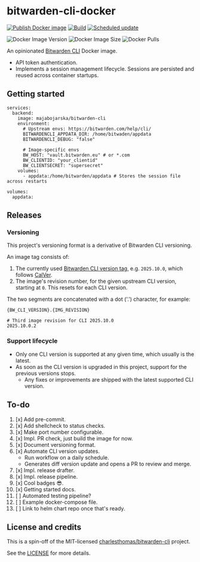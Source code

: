 # bitwarden-cli-docker

[![Publish Docker image](https://github.com/majabojarska/bitwarden-cli-docker/actions/workflows/release.yaml/badge.svg)](https://github.com/majabojarska/bitwarden-cli-docker/actions/workflows/release.yaml)
[![Build](https://github.com/majabojarska/bitwarden-cli-docker/actions/workflows/status.yaml/badge.svg)](https://github.com/majabojarska/bitwarden-cli-docker/actions/workflows/status.yaml)
[![Scheduled update](https://github.com/majabojarska/bitwarden-cli-docker/actions/workflows/update_cli.yaml/badge.svg)](https://github.com/majabojarska/bitwarden-cli-docker/actions/workflows/update_cli.yaml)

![Docker Image Version](https://img.shields.io/docker/v/majabojarska/bitwarden-cli)
![Docker Image Size](https://img.shields.io/docker/image-size/majabojarska/bitwarden-cli)
![Docker Pulls](https://img.shields.io/docker/pulls/majabojarska/bitwarden-cli)

An opinionated [Bitwarden CLI](https://bitwarden.com/help/cli/) Docker image.

- API token authentication.
- Implements a session management lifecycle. Sessions are persisted and reused
  across container startups.

## Getting started

```docker-compose
services:
  backend:
    image: majabojarska/bitwarden-cli
    environment:
      # Upstream envs: https://bitwarden.com/help/cli/
      BITWARDENCLI_APPDATA_DIR: /home/bitwaden/appdata
      BITWARDENCLI_DEBUG: "false"

      # Image-specific envs
      BW_HOST: "vault.bitwarden.eu" # or *.com
      BW_CLIENTID: "your_clientid"
      BW_CLIENTSECRET: "supersecret"
    volumes:
      - appdata:/home/bitwarden/appdata # Stores the session file across restarts

volumes:
  appdata:
```

## Releases

### Versioning

This project's versioning format is a derivative of Bitwarden CLI versioning.

An image tag consists of:

1. The currently used [Bitwarden CLI version tag](https://github.com/bitwarden/clients/releases?q=CLI&expanded=true), e.g. `2025.10.0`, which follows [CalVer](https://calver.org/).
1. The image's revision number, for the given upstream CLI version, starting at `0`. This resets for each CLI version.

The two segments are concatenated with a dot ('.') character, for example:

```plain
{BW_CLI_VERSION}.{IMG_REVISION}

# Third image revision for CLI 2025.10.0
2025.10.0.2
```

### Support lifecycle

- Only one CLI version is supported at any given time, which usually is the latest.
- As soon as the CLI version is upgraded in this project, support for the previous versions stops.
  - Any fixes or improvements are shipped with the latest supported CLI version.

## To-do

1. [x] Add pre-commit.
1. [x] Add shellcheck to status checks.
1. [x] Make port number configurable.
1. [x] Impl. PR check, just build the image for now.
1. [x] Document versioning format.
1. [x] Automate CLI version updates.
   - Run workflow on a daily schedule.
   - Generates diff version update and opens a PR to review and merge.
1. [x] Impl. release drafter.
1. [x] Impl. release pipeline.
1. [x] Cool badges 😎.
1. [x] Getting started docs.
1. [ ] Automated testing pipeline?
1. [ ] Example docker-compose file.
1. [ ] Link to helm chart repo once that's ready.

## License and credits

This is a spin-off of the MIT-licensed
[charlesthomas/bitwarden-cli](https://github.com/charlesthomas/bitwarden-cli) project.

See the [LICENSE](./LICENSE) for more details.

